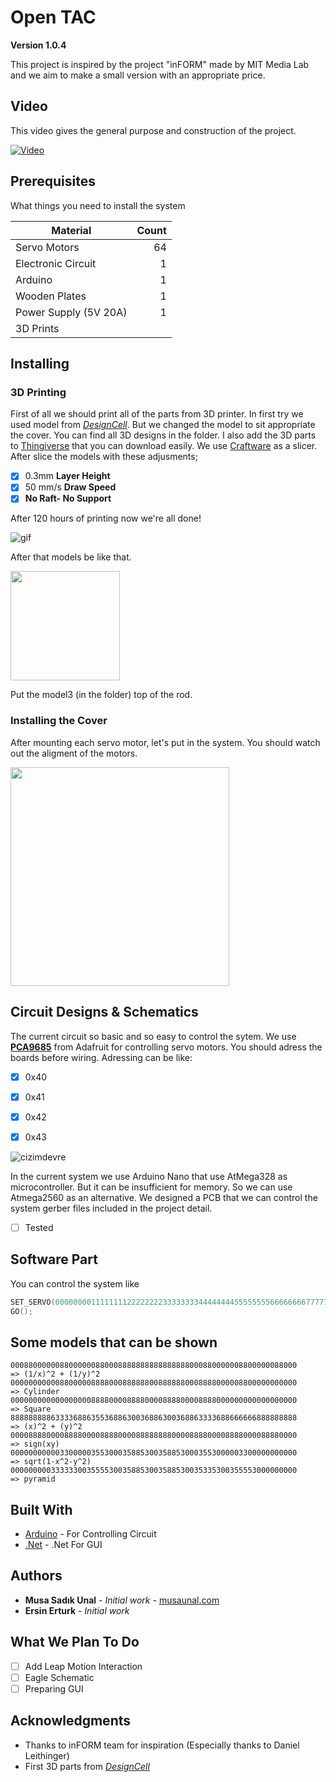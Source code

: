 # Open TAC

**Version 1.0.4**

This project is inspired by the project "inFORM" made by MIT Media Lab and we aim to make a small version with an appropriate price.


## Video

This video gives the general purpose and construction of the project.

[![Video](https://img.youtube.com/vi/bSxOIqRPzkY/hqdefault.jpg)](https://www.youtube.com/watch?v=bSxOIqRPzkY&t=8s)

## Prerequisites

What things you need to install the system


| Material      | Count  |
| ------------- | -----:|
| Servo Motors       |   64 |
| Electronic Circuit |    1 |
| Arduino            |    1 |
| Wooden Plates      |    1 |
| Power Supply (5V 20A)      |    1 |
| 3D Prints           |   |

## Installing

### 3D Printing
First of all we should print all of the parts from 3D printer. In first try we used model from [*DesignCell*](https://www.thingiverse.com/thing:2038205). But we changed the model to sit appropriate the cover.
You can find all 3D designs in the folder. I also add the 3D parts to [Thingiverse](https://www.thingiverse.com/musas/designs) that you can download easily.  We use [Craftware](https://craftunique.com/craftware/) as a slicer. After slice the models with these adjusments;

- [x] 0.3mm **Layer Height** 
- [x] 50 mm/s **Draw Speed**
- [x] **No Raft- No Support**

After 120 hours of printing now we're all done!

![gif](https://user-images.githubusercontent.com/19881231/38439608-eff2dbaa-39e6-11e8-8c91-3427f27b1e2d.gif)

After that models be like that.


<img src="https://user-images.githubusercontent.com/19881231/38439678-3630071e-39e7-11e8-8590-b550e2a29c3c.jpg" width="175">


Put the model3 (in the folder) top of the rod.

### Installing the Cover

After mounting each servo motor, let's put in the system. You should watch out the aligment of the motors.


<img src="https://user-images.githubusercontent.com/19881231/38440121-fba48744-39e8-11e8-9872-40d301a83627.jpg" width="350">


## Circuit Designs & Schematics

The current circuit so basic and so easy to control the sytem. We use [**PCA9685**](https://www.adafruit.com/product/815) from Adafruit for controlling servo motors. You should adress the boards before wiring. Adressing can be like:

- [x] 0x40
- [x] 0x41
- [x] 0x42
- [x] 0x43


![cizimdevre](https://user-images.githubusercontent.com/19881231/38440563-82fbccce-39ea-11e8-8d62-82ee6ca1d86f.JPG)

In the current system we use Arduino Nano that use AtMega328 as microcontroller. But it can be insufficient for memory. So we can
use Atmega2560 as an alternative. We designed a PCB that we can control the system gerber files included in the project detail.

- [ ] Tested

## Software Part
You can control the system like
```c++
SET_SERVO(0000000011111111222222223333333344444444555555556666666677777777);
GO();
```
## Some models that can be shown

```
0008800000088000000880008888888888888888000880000008800000088000          => (1/x)^2 + (1/y)^2
0000000000088000008888000888888008888880008888000008800000000000          => Cylinder
0000000000000000008888000088880000888800008888000000000000000000          => Square
8888888886333368863553688630036886300368863333688666666888888888          => (x)^2 + (y)^2
0000888800008888000088880000888888880000888800008888000088880000          => sign(xy)
0000000000033000003553000358853003588530003553000003300000000000          => sqrt(1-x^2-y^2)
0000000003333330035555300358853003588530035335300355553000000000          => pyramid
```



## Built With

* [Arduino](https://www.arduino.cc/) - For Controlling Circuit
* [.Net](https://docs.microsoft.com/en-gb/dotnet/csharp/programming-guide/) - .Net For GUI

## Authors

* **Musa Sadık Unal** - *Initial work* - [musaunal.com](http://www.musaunal.com/)
* **Ersin Erturk** - *Initial work*

## What We Plan To Do

- [ ] Add Leap Motion Interaction
- [ ] Eagle Schematic 
- [ ] Preparing GUI

## Acknowledgments

* Thanks to inFORM team for inspiration  (Especially thanks to Daniel Leithinger)
* First 3D parts from [*DesignCell*](https://www.thingiverse.com/thing:2038205) 


